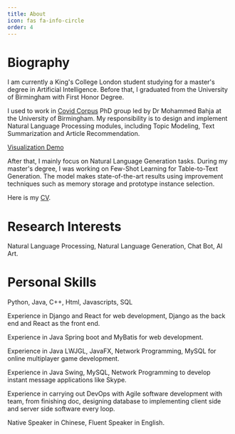 ```yaml
---
title: About
icon: fas fa-info-circle
order: 4
---
```


# Biography

I am currently a King's College London student studying for a master's degree in Artificial Intelligence. Before that, I graduated from the University of Birmingham with First Honor Degree. 

I used to work in [Covid Corpus](https://www.covidcorpus.org/Home) PhD group led by Dr Mohammed Bahja at the University of Birmingham. My responsibility is to design and implement Natural Language Processing modules, including Topic Modeling, Text Summarization and Article Recommendation. 

[Visualization Demo](https://miraclove.com/service/nlp-analysis/)

After that, I mainly focus on Natural Language Generation tasks. During my master's degree, I was working on Few-Shot Learning for Table-to-Text Generation. The model makes state-of-the-art results using improvement techniques such as memory storage and prototype instance selection.

Here is my [CV](https://miraclove.com/cv/).

# Research Interests

Natural Language Processing, Natural Language Generation, Chat Bot, AI Art.

# Personal Skills

Python, Java, C++, Html, Javascripts, SQL

Experience in Django and React for web development, Django as the back end and React as the front end.

Experience in Java Spring boot and MyBatis for web development. 

Experience in Java LWJGL, JavaFX, Network Programming, MySQL for online multiplayer game development.

Experience in Java Swing, MySQL, Network Programming to develop instant message applications like Skype.

Experience in carrying out DevOps with Agile software development with team, from finishing doc, designing database to implementing client side and server side software every loop.

Native Speaker in Chinese, Fluent Speaker in English.
